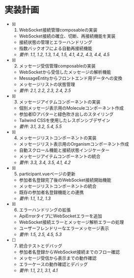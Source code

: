 # 実装計画

- [x] 1. WebSocket接続管理composableの実装
  - WebSocket接続の確立、切断、再接続機能を実装
  - 接続状態の管理とエラーハンドリング
  - 指数バックオフによる自動再接続機能
  - _要件: 1.1, 1.2, 1.3, 1.4, 1.5, 4.1, 4.2, 4.3, 4.4, 4.5_

- [x] 2. メッセージ受信管理composableの実装
  - WebSocketから受信したメッセージの解析機能
  - MessageEntityからフロントエンド用データへの変換
  - メッセージリストの状態管理
  - _要件: 2.1, 2.2, 2.3, 2.4, 2.5_

- [x] 3. メッセージアイテムコンポーネントの実装
  - 個別メッセージ表示用のMoleculeコンポーネント作成
  - 参加者IDアバターと緑色吹き出しのスタイリング
  - Tailwind CSSを使用したレスポンシブデザイン
  - _要件: 3.1, 3.2, 5.4, 5.5_

- [x] 4. メッセージリストコンポーネントの実装
  - メッセージリスト表示用のOrganismコンポーネント作成
  - 自動スクロール機能と接続状態インジケーター
  - メッセージアイテムコンポーネントの統合
  - _要件: 3.3, 3.4, 3.5, 4.1, 4.2_

- [x] 5. participant.vueページの更新
  - 参加者名登録完了後のWebSocket接続開始機能
  - メッセージリストコンポーネントの統合
  - 既存の参加者名登録機能との連携
  - _要件: 1.1, 1.2, 1.3_

- [x] 6. エラーハンドリングの拡張
  - ApiErrorタイプにWebSocketエラーを追加
  - WebSocket接続エラーとメッセージ解析エラーの処理
  - ユーザーフレンドリーなエラーメッセージ表示
  - _要件: 1.5, 2.5, 4.5, 5.3_

- [ ] 7. 統合テストとデバッグ
  - 参加者名登録からWebSocket接続までのフロー確認
  - メッセージ受信から表示までの動作確認
  - エラーケースの動作確認とデバッグ
  - _要件: 1.1, 2.1, 3.1, 4.1_